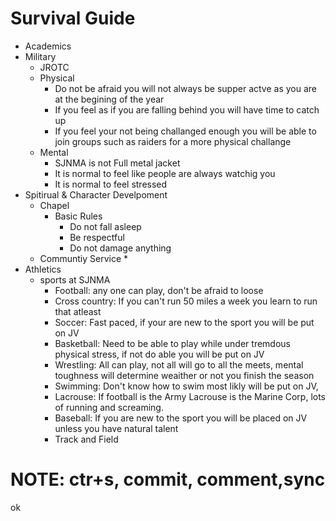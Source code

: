 # Survival Guide
* Academics
* Military
    * JROTC
    * Physical
        * Do not be afraid you will not always be supper actve as you are at the begining of the year
        * If you feel as if you are falling behind you will have time to catch up
        * If you feel your not being challanged enough you will be able to join groups such as raiders for a more physical challange
    * Mental
        * SJNMA is not Full metal jacket
        * It is normal to feel like people are always watchig you
        * It is normal  to feel stressed
* Spitirual & Character Develpoment
    * Chapel
        * Basic Rules
            * Do not fall asleep
            * Be respectful
            * Do not damage anything
    * Communtiy Service
        * 
* Athletics
    * sports at SJNMA
        * Football: any one can play, don't be afraid to loose
        * Cross country: If you can't run 50 miles a week you learn to run that atleast
        * Soccer: Fast paced, if your are new to the sport you will be put on JV
        * Basketball: Need to be able to play while under tremdous physical stress, if not do able you will be put on JV
        * Wrestling: All can play, not all will go to all the meets, mental toughness will determine weaither or not you finish the season
        * Swimming: Don't know how to swim most likly will be put on JV,
        * Lacrouse: If football is the Army Lacrouse is the Marine Corp, lots of running and screaming.
        * Baseball: If you are new to the sport you will be placed on JV unless you have natural talent
        * Track and Field
# NOTE: ctr+s, commit, comment,sync
ok